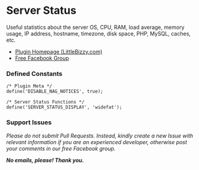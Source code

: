 # Server Status

Useful statistics about the server OS, CPU, RAM, load average, memory usage, IP address, hostname, timezone, disk space, PHP, MySQL, caches, etc. 

* [Plugin Homepage (LittleBizzy.com)](https://www.littlebizzy.com/plugins/server-status)
* [Free Facebook Group](https://www.facebook.com/groups/littlebizzy/)

### Defined Constants

    /* Plugin Meta */
    define('DISABLE_NAG_NOTICES', true);
    
    /* Server Status Functions */
    define('SERVER_STATUS_DISPLAY', 'widefat');

### Support Issues

*Please do not submit Pull Requests. Instead, kindly create a new Issue with relevant information if you are an experienced developer, otherwise post your comments in our free Facebook group.*

***No emails, please! Thank you.***

